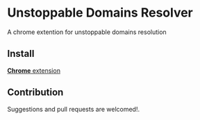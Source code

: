 # Unstoppable Domains Resolver

A chrome extention for unstoppable domains resolution


## Install

[**Chrome** extension]() <!-- TODO: Add chrome extension link inside parenthesis -->

## Contribution

Suggestions and pull requests are welcomed!.

